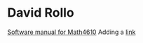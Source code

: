 # David Rollo

[Software manual for Math4610](pollorollo.github.io/extra.md)
Adding a [link](pollorollo.github.io/extra.md)
